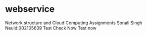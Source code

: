 # webservice
Network structure and Cloud Computing Assignments
Sonali Singh 
NeuId:002105639
Test
Check
Now
Test now
